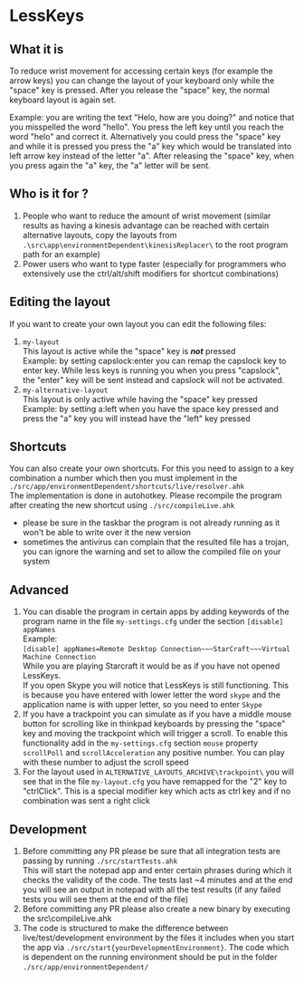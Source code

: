 # LessKeys

## What it is
To reduce wrist movement for accessing certain keys (for example the arrow keys) you can change the layout of your keyboard only while the "space" key is pressed. After you release the "space" key, the normal keyboard layout is again set.

Example: you are writing the text "Helo, how are you doing?" and notice that you misspelled the word "hello". You press the left key until you reach the word "helo" and correct it. Alternatively  you could press the "space" key and while it is pressed you press the "a" key which would be translated into left arrow key instead of the letter "a". After releasing the "space" key, when you press again the "a" key, the "a" letter will be sent.
       
## Who is it for ?
1. People who want to reduce the amount of wrist movement (similar results as having a kinesis advantage can be reached with certain alternative layouts, copy the layouts from `.\src\app\environmentDependent\kinesisReplacer\` to the root program path for an example)
1. Power users who want to type faster (especially for programmers who extensively use the ctrl/alt/shift modifiers for shortcut combinations)

## Editing the layout
If you want to create your own layout you can edit the following files:
1. `my-layout`
<br>This layout is active while the "space" key is ***not*** pressed
<br>Example: by setting capslock:enter you can remap the capslock key to enter key. While less keys is running you when you press "capslock", the "enter" key will be sent instead and capslock will not be activated.
2. `my-alternative-layout`
<br>This layout is only active while having the "space" key pressed
<br>Example: by setting a:left when you have the space key pressed and press the "a" key you will instead have the "left" key pressed

## Shortcuts
You can also create your own shortcuts. For this you need to assign to a key combination a number which then you must implement in the `./src/app/environmentDependent/shortcuts/live/resolver.ahk`
<br>The implementation is done in autohotkey.
Please recompile the program after creating the new shortcut using `./src/compileLive.ahk`
- please be sure in the taskbar the program is not already running as it won't be able to write over it the new version
- sometimes the antivirus can complain that the resulted file has a trojan, you can ignore the warning and set to allow the compiled file on your system

## Advanced
1. You can disable the program in certain apps by adding keywords of the program name in the file `my-settings.cfg` under the section `[disable] appNames`
<br>Example: 
<br>`[disable]
 appNames=Remote Desktop Connection~~~StarCraft~~~Virtual Machine Connection
` 
<br>While you are playing Starcraft it would be as if you have not opened LessKeys.
<br>If you open Skype you will notice that LessKeys is still functioning. This is because you have entered with lower letter the word `skype` and the application name is with upper letter, so you need to enter `Skype` 
1. If you have a trackpoint you can simulate as if you have a middle mouse button for scrolling like in thinkpad keyboards by pressing the "space" key and moving the trackpoint which will trigger a scroll. To enable this functionality add in the `my-settings.cfg` section `mouse` property `scrollPoll` and `scrollAcceleration` any positive number. You can play with these number to adjust the scroll speed
1. For the layout used in `ALTERNATIVE_LAYOUTS_ARCHIVE\trackpoint\` you will see that in the file `my-layout.cfg` you have remapped for the "2" key to "ctrlClick". This is a special modifier key which acts as ctrl key and if no combination was sent a right click
## Development
1. Before committing any PR please be sure that all integration tests are passing by running `./src/startTests.ahk`
<br>This will start the notepad app and enter certain phrases during which it checks the validity of the code. The tests last ~4 minutes and at the end you will see an output in notepad with all the test results (if any failed tests you will see them at the end of the file)  
1. Before committing any PR please also create a new binary by executing the src\compileLive.ahk
1. The code is structured to make the difference between live/test/development environment by the files it includes when you start the app via `./src/start{yourDevelopmentEnvironment}`. The code which is dependent on the running environment should be put in the folder `./src/app/environmentDependent/` 
